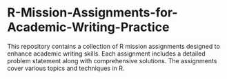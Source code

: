 # R-Mission-Assignments-for-Academic-Writing-Practice
This repository contains a collection of R mission assignments designed to enhance academic writing skills. Each assignment includes a detailed problem statement along with comprehensive solutions. The assignments cover various topics and techniques in R.
